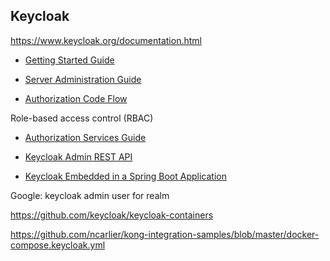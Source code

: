 

## Keycloak

https://www.keycloak.org/documentation.html

- [Getting Started Guide](https://www.keycloak.org/docs/latest/getting_started/index.html)

- [Server Administration Guide](https://www.keycloak.org/docs/latest/server_admin/index.html#authorization-code-flow)

- [Authorization Code Flow](https://www.keycloak.org/docs/latest/server_admin/index.html#authorization-code-flow)

Role-based access control (RBAC)

- [Authorization Services Guide](https://www.keycloak.org/docs/latest/authorization_services/)

- [Keycloak Admin REST API](https://www.keycloak.org/docs-api/9.0/rest-api/index.html)

- [Keycloak Embedded in a Spring Boot Application](https://www.baeldung.com/keycloak-embedded-in-spring-boot-app)



Google: keycloak admin user for realm

https://github.com/keycloak/keycloak-containers

https://github.com/ncarlier/kong-integration-samples/blob/master/docker-compose.keycloak.yml


